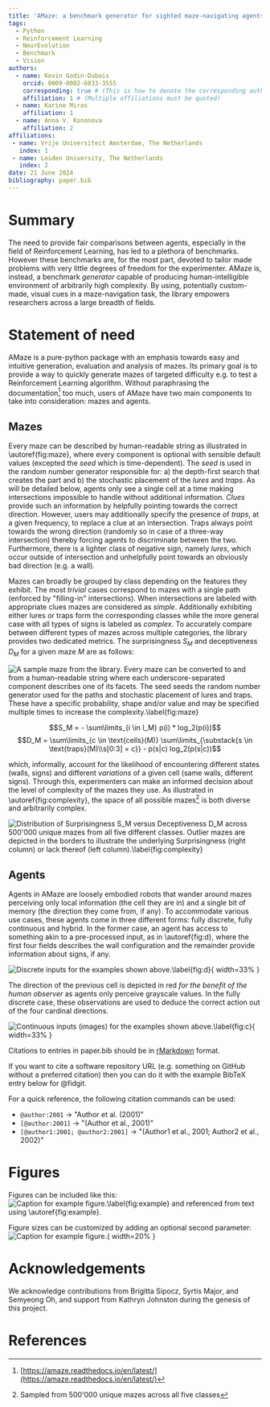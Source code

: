 ```yaml
---
title: 'AMaze: a benchmark generator for sighted maze-navigating agents'
tags:
  - Python
  - Reinforcement Learning
  - NeurEvolution
  - Benchmark
  - Vision
authors:
  - name: Kevin Godin-Dubois
    orcid: 0009-0002-6033-3555
    corresponding: true # (This is how to denote the corresponding author)
    affiliation: 1 # (Multiple affiliations must be quoted)
  - name: Karine Miras
    affiliation: 1
  - name: Anna V. Kononova
    affiliation: 2
affiliations:
 - name: Vrije Universiteit Amsterdam, The Netherlands
   index: 1
 - name: Leiden University, The Netherlands
   index: 2
date: 21 June 2024
bibliography: paper.bib
---
```


# Summary

The need to provide fair comparisons between agents, especially in the field of Reinforcement Learning, has led to a plethora of benchmarks.
However these benchmarks are, for the most part, devoted to tailor made problems with very little degrees of freedom for the experimenter.
AMaze is, instead, a benchmark *generator* capable of producing human-intelligible environment of arbitrarily high complexity.
By using, potentially custom-made, visual cues in a maze-navigation task, the library empowers researchers across a large breadth of fields.

# Statement of need

AMaze is a pure-python package with an emphasis towards easy and intuitive generation, evaluation and analysis of mazes.
Its primary goal is to provide a way to quickly generate mazes of targeted difficulty e.g. to test a Reinforcement Learning algorithm.
Without paraphrasing the documentation[^1] too much, users of AMaze have two main components to take into consideration: mazes and agents.

## Mazes
Every maze can be described by human-readable string as illustrated in \autoref{fig:maze}, where every component is optional with sensible default values (excepted the *seed* which is time-dependent).
The *seed* is used in the random number generator responsible for: a) the depth-first search that creates the part and b) the stochastic placement of the *lures* and *traps*.
As will be detailed below, agents only see a single cell at a time making intersections impossible to handle without additional information.
*Clues* provide such an information by helpfully pointing towards the correct direction.
However, users may additionally specify the presence of *traps*, at a given frequency, to replace a clue at an intersection.
Traps always point towards the wrong direction (randomly so in case of a three-way intersection) thereby forcing agents to discriminate between the two.
Furthermore, there is a lighter class of negative sign, namely *lures*, which occur outside of intersection and unhelpfully point towards an obviously bad direction (e.g. a wall).

Mazes can broadly be grouped by class depending on the features they exhibit.
The most *trivial* cases correspond to mazes with a single path (enforced by "filling-in" intersections).
When intersections are labeled with appropriate clues mazes are considered as *simple*.
Additionally exhibiting either lures or traps form the corresponding classes while the more general case with all types of signs is labeled as *complex*.
To accurately compare between different types of mazes across multiple categories, the library provides two dedicated metrics.
The surprisingness $S_M$ and deceptiveness $D_M$ for a given maze $M$ are as follows:

![A sample maze from the library. Every maze can be converted to and from a human-readable string where each underscore-separated component describes one of its facets. The *seed* seeds the random number generator used for the paths and stochastic placement of *lures* and *traps*. These have a specific probability, shape and/or value and may be specified multiple times to increase the complexity.\label{fig:maze}](../docs/latex/maze/light-wide.png)

$$S_M = - \sum\limits_{i \in I_M} p(i) * log_2(p(i))$$
$$D_M = \sum\limits_{c \in \text{cells}(M)}
           \sum\limits_{\substack{s \in \text{traps}(M)\\s[0:3] = c}}
            - p(s|c) log_2(p(s|c))$$

which, informally, account for the likelihood of encountering different states (walls, signs) and different *variations* of a given cell (same walls, different signs).
Through this, experimenters can make an informed decision about the level of complexity of the mazes they use.
As illustrated in \autoref{fig:complexity}, the space of all possible mazes[^2] is both diverse and arbitrarily complex.

![Distribution of Surprisingness $S_M$ versus Deceptiveness $D_M$ across 500'000 unique mazes from all five different classes. Outlier mazes are depicted in the borders to illustrate the underlying Surprisingness (right column) or lack thereof (left column).\label{fig:complexity}](../docs/latex/complexity/light.png)

[^1]: [https://amaze.readthedocs.io/en/latest/](https://amaze.readthedocs.io/en/latest/)
[^2]: Sampled from 500'000 unique mazes across all five classes

## Agents

Agents in AMaze are loosely embodied robots that wander around mazes perceiving only local information (the cell they are in) and a single bit of memory (the direction they come from, if any).
To accommodate various use cases, these agents come in three different forms: fully discrete, fully continuous and hybrid.
In the former case, an agent has access to something akin to a pre-processed input, as in \autoref{fig:d}, where the first four fields describes the wall configuration and the remainder provide information about signs, if any.

![Discrete inputs for the examples shown above.\label{fig:d}](../docs/latex/agents/light-1.png){ width=33% }

The direction of the previous cell is depicted in red *for the benefit of the human observer* as agents only perceive grayscale values.
In the fully discrete case, these observations are used to deduce the correct action out of the four cardinal directions.


![Continuous inputs (images) for the examples shown above.\label{fig:c}](../docs/latex/agents/light-3.png){ width=33% }

<!-- ![Discrete.\label{demo:dd}](../docs/demo/dd.gif){ width=33% } -->
<!-- ![Hybrid.\label{demo:cd}](../docs/demo/cd.gif){ width=33% } -->
<!-- ![Continuous.\label{demo:cc}](../docs/demo/cc.gif){ width=33% } -->


Citations to entries in paper.bib should be in
[rMarkdown](http://rmarkdown.rstudio.com/authoring_bibliographies_and_citations.html)
format.

If you want to cite a software repository URL (e.g. something on GitHub without a preferred
citation) then you can do it with the example BibTeX entry below for @fidgit.

For a quick reference, the following citation commands can be used:
- `@author:2001`  ->  "Author et al. (2001)"
- `[@author:2001]` -> "(Author et al., 2001)"
- `[@author1:2001; @author2:2001]` -> "(Author1 et al., 2001; Author2 et al., 2002)"

# Figures

Figures can be included like this:
![Caption for example figure.\label{fig:example}](figure.png)
and referenced from text using \autoref{fig:example}.

Figure sizes can be customized by adding an optional second parameter:
![Caption for example figure.](figure.png){ width=20% }

# Acknowledgements

We acknowledge contributions from Brigitta Sipocz, Syrtis Major, and Semyeong
Oh, and support from Kathryn Johnston during the genesis of this project.

# References
